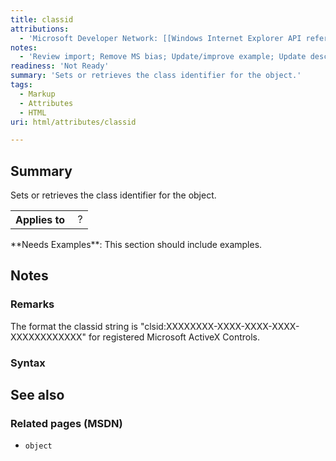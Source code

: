```yaml
---
title: classid
attributions:
  - 'Microsoft Developer Network: [[Windows Internet Explorer API reference](http://msdn.microsoft.com/en-us/library/ie/hh828809%28v=vs.85%29.aspx) Article]'
notes:
  - 'Review import; Remove MS bias; Update/improve example; Update descriptions; Fix lists & compatibility info'
readiness: 'Not Ready'
summary: 'Sets or retrieves the class identifier for the object.'
tags:
  - Markup
  - Attributes
  - HTML
uri: html/attributes/classid

---
```

## <span>Summary</span>

Sets or retrieves the class identifier for the object.

<table class="wikitable">
<tr>
<th>
Applies to

</th>
<td>
 ?

</td>
</tr>
</table>
**Needs Examples**: This section should include examples.

## <span>Notes</span>

### <span>Remarks</span>

The format the classid string is "clsid:XXXXXXXX-XXXX-XXXX-XXXX-XXXXXXXXXXXX" for registered Microsoft ActiveX Controls.

### <span>Syntax</span>

## <span>See also</span>

### <span>Related pages (MSDN)</span>

-   `object`
